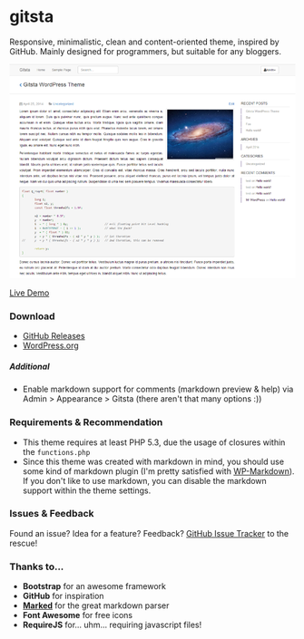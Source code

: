 gitsta
======
Responsive, minimalistic, clean and content-oriented theme, inspired by GitHub. Mainly designed for programmers, but suitable for any bloggers.

![screenshot](screenshot.png)

[Live Demo](http://www.doecode.net)

### Download
- [GitHub Releases](https://github.com/HirczyK/gitsta/releases)
- [WordPress.org](https://wordpress.org/themes/gitsta)

##### Additional
- Enable markdown support for comments (markdown preview & help) via Admin > Appearance > Gitsta (there aren't that many options :))

### Requirements & Recommendation
* This theme requires at least PHP 5.3, due the usage of closures within the `functions.php`
* Since this theme was created with markdown in mind, you should use some kind of markdown plugin (I'm pretty satisfied with [WP-Markdown](https://wordpress.org/plugins/wp-markdown/)). If you don't like to use markdown, you can disable the markdown support within the theme settings.

### Issues & Feedback
Found an issue? Idea for a feature? Feedback? [GitHub Issue Tracker](https://github.com/HirczyK/gitsta/issues) to the rescue!

### Thanks to...
* __Bootstrap__ for an awesome framework
* __GitHub__ for inspiration
* __[Marked](https://github.com/chjj/marked)__ for the great markdown parser
* __Font Awesome__ for free icons
* __RequireJS__ for... uhm... requiring javascript files!